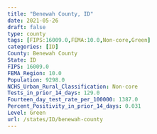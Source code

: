 ```yaml
---
title: "Benewah County, ID"
date: 2021-05-26
draft: false
type: county
tags: [FIPS:16009.0,FEMA:10.0,Non-core,Green]
categories: [ID]
County: Benewah County
State: ID
FIPS: 16009.0
FEMA_Region: 10.0
Population: 9298.0
NCHS_Urban_Rural_Classification: Non-core
Tests_in_prior_14_days: 129.0
Fourteen_day_test_rate_per_100000: 1387.0
Percent_Positivity_in_prior_14_days: 0.031
Level: Green
url: /states/ID/benewah-county
---
```



